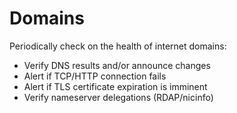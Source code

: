 # Domains

Periodically check on the health of internet domains:

- Verify DNS results and/or announce changes
- Alert if TCP/HTTP connection fails
- Alert if TLS certificate expiration is imminent
- Verify nameserver delegations (RDAP/nicinfo)
